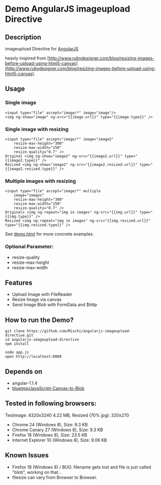 Demo AngularJS imageupload Directive
===============================

## Description

imageupload Directive for [AngularJS](http://angularjs.org/)

heavly inspired from [http://www.rubydesigner.com/blog/resizing-images-before-upload-using-html5-canvas](http://www.rubydesigner.com/blog/resizing-images-before-upload-using-html5-canvas).


## Usage

### Single image 

    <input type="file" accept="image/*" image="image"/>
    <img ng-show="image" ng-src="{{image.url}}" type="{{image.type}}" />

### Single image with resizing

    <input type="file" accept="image/*" image="image2"
        resize-max-height="300"
        resize-max-width="250"
        resize-quality="0.7" />
    Original <img ng-show="image2" ng-src="{{image2.url}}" type="{{image2.type}}" />
    Resized <img ng-show="image2" ng-src="{{image2.resized.url}}" type="{{image2.resized.type}}" />
    
### Multiple images with resizing

    <input type="file" accept="image/*" multiple
        image="images"
        resize-max-height="300"
        resize-max-width="250"
        resize-quality="0.7" />
    Originals <img ng-repeat="img in images" ng-src="{{img.url}}" type="{{img.type}}" />
    Resized <img ng-repeat="img in images" ng-src="{{img.resized.url}}" type="{{img.resized.type}}" />
        

See [demo.html](demo.html) for more concrete examples.

### Optional Parameter: 

- resize-quality
- resize-max-height
- resize-max-width


## Features

- Upload Image with FileReader
- Resize Image via canvas
- Send Image Blob with FormData and $http

## How to run the Demo?

    git clone https://github.com/Mischi/angularjs-imageupload-directive.git
    cd angularjs-imageupload-directive
    npm install

    node app.js
    open http://localhost:8080

## Depends on

- angular-1.1.4
- [blueimp/JavaScript-Canvas-to-Blob](https://github.com/blueimp/JavaScript-Canvas-to-Blob)

## Tested in following browsers:

Testimage: 4320x3240 4.22 MB, Resized (70% jpg): 320x270   

- Chrome 24 (Windows 8), Size: 9.3 KB
- Chrome Canary 27 (Windows 8), Size: 9.3 KB
- Firefox 18 (Windows 8), Size: 23.5 KB
- Internet Explorer 10 (Windows 8), Size: 9.06 KB

## Known Issues

- Firefox 18 (Windows 8) / BUG: filename gets lost and file is just called "blob", working on that...
- filesize can vary from Browser to Browser.
